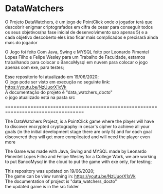 # DataWatchers

O Projeto DataWatchers, é um jogo de PointClick onde o jogador terá que descobrir enigmar criptografados em cifra de cesar
para conseguir todos os seus objetivos(na fase inicial de desenvolvimento sao apenas 5) e a cada objetivo descoberto eles
irao ficar mais complicados e precisará ainda mais do jogador

O Jogo foi feito Com Java, Swing e MYSQL feito por Leonardo Pimentel Lopes Filho e Felipe Wesley para um Trabalho de Faculdade,
estamos trabalhando para colocar o BancoMysql em nuvem para colocar o jogo apenas com exe, para testes;

Esse repositorio foi atualizado em 19/06/2020; <br>
O jogo pode ser visto em execução no seguinte link: https://youtu.be/NzUuorX1xVk <br>
A documentação do projeto é "data_watchers_docto" <br>
o jogo atualizado está na pasta src <br>

================================================================================== <br>

The DataWatchers Project, is a PointClick game where the player will have to discover encrypted cryptography in cesar's cipher
to achieve all your goals (in the initial development stage there are only 5) and for each goal discovered they
will get more complicated and will need the player even more

The Game was made with Java, Swing and MYSQL made by Leonardo Pimentel Lopes Filho and Felipe Wesley for a College Work,
we are working to put BancoMysql in the cloud to put the game with exe only, for testing;

This repository was updated on 19/06/2020; <br>
The game can be view running in: https://youtu.be/NzUuorX1xVk <br>
The documentation of project is "data_watchers_docto" <br>
the updated game is in the src folder <br>
